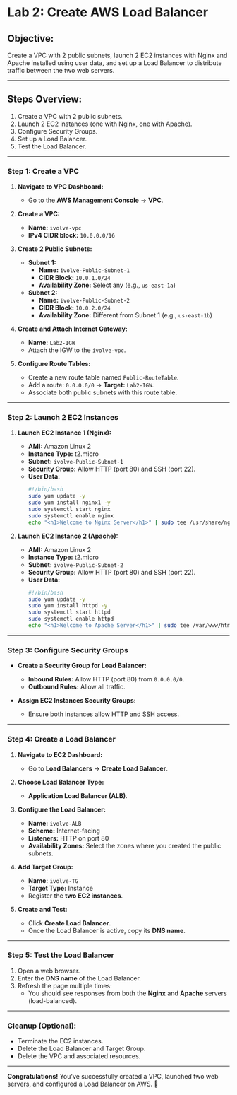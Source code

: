 # Lab 2: Create AWS Load Balancer

## Objective:
Create a VPC with 2 public subnets, launch 2 EC2 instances with Nginx and Apache installed using user data, and set up a Load Balancer to distribute traffic between the two web servers.

---

## Steps Overview:
1. Create a VPC with 2 public subnets.
2. Launch 2 EC2 instances (one with Nginx, one with Apache).
3. Configure Security Groups.
4. Set up a Load Balancer.
5. Test the Load Balancer.

---

### Step 1: Create a VPC

1. **Navigate to VPC Dashboard:**
   - Go to the **AWS Management Console** → **VPC**.

2. **Create a VPC:**
   - **Name:** `ivolve-vpc`
   - **IPv4 CIDR block:** `10.0.0.0/16`

3. **Create 2 Public Subnets:**
   - **Subnet 1:**
     - **Name:** `ivolve-Public-Subnet-1`
     - **CIDR Block:** `10.0.1.0/24`
     - **Availability Zone:** Select any (e.g., `us-east-1a`)
   - **Subnet 2:**
     - **Name:** `ivolve-Public-Subnet-2`
     - **CIDR Block:** `10.0.2.0/24`
     - **Availability Zone:** Different from Subnet 1 (e.g., `us-east-1b`)

4. **Create and Attach Internet Gateway:**
   - **Name:** `Lab2-IGW`
   - Attach the IGW to the `ivolve-vpc`.

5. **Configure Route Tables:**
   - Create a new route table named `Public-RouteTable`.
   - Add a route: `0.0.0.0/0` → **Target:** `Lab2-IGW`.
   - Associate both public subnets with this route table.

---

### Step 2: Launch 2 EC2 Instances

1. **Launch EC2 Instance 1 (Nginx):**
   - **AMI:** Amazon Linux 2
   - **Instance Type:** t2.micro
   - **Subnet:** `ivolve-Public-Subnet-1`
   - **Security Group:** Allow HTTP (port 80) and SSH (port 22).
   - **User Data:**
     ```bash
     #!/bin/bash
     sudo yum update -y
     sudo yum install nginx1 -y
     sudo systemctl start nginx
     sudo systemctl enable nginx
     echo "<h1>Welcome to Nginx Server</h1>" | sudo tee /usr/share/nginx/html/index.html
     ```

2. **Launch EC2 Instance 2 (Apache):**
   - **AMI:** Amazon Linux 2
   - **Instance Type:** t2.micro
   - **Subnet:** `ivolve-Public-Subnet-2`
   - **Security Group:** Allow HTTP (port 80) and SSH (port 22).
   - **User Data:**
     ```bash
     #!/bin/bash
     sudo yum update -y
     sudo yum install httpd -y
     sudo systemctl start httpd
     sudo systemctl enable httpd
     echo "<h1>Welcome to Apache Server</h1>" | sudo tee /var/www/html/index.html
     ```

---

### Step 3: Configure Security Groups

- **Create a Security Group for Load Balancer:**
  - **Inbound Rules:** Allow HTTP (port 80) from `0.0.0.0/0`.
  - **Outbound Rules:** Allow all traffic.

- **Assign EC2 Instances Security Groups:**
  - Ensure both instances allow HTTP and SSH access.

---

### Step 4: Create a Load Balancer

1. **Navigate to EC2 Dashboard:**
   - Go to **Load Balancers** → **Create Load Balancer**.

2. **Choose Load Balancer Type:**
   - **Application Load Balancer (ALB)**.

3. **Configure the Load Balancer:**
   - **Name:** `ivolve-ALB`
   - **Scheme:** Internet-facing
   - **Listeners:** HTTP on port 80
   - **Availability Zones:** Select the zones where you created the public subnets.

4. **Add Target Group:**
   - **Name:** `ivolve-TG`
   - **Target Type:** Instance
   - Register the **two EC2 instances**.

5. **Create and Test:**
   - Click **Create Load Balancer**.
   - Once the Load Balancer is active, copy its **DNS name**.

---

### Step 5: Test the Load Balancer

1. Open a web browser.
2. Enter the **DNS name** of the Load Balancer.
3. Refresh the page multiple times:
   - You should see responses from both the **Nginx** and **Apache** servers (load-balanced).

---

### Cleanup (Optional):
- Terminate the EC2 instances.
- Delete the Load Balancer and Target Group.
- Delete the VPC and associated resources.

---

**Congratulations!** You've successfully created a VPC, launched two web servers, and configured a Load Balancer on AWS. 🎉


